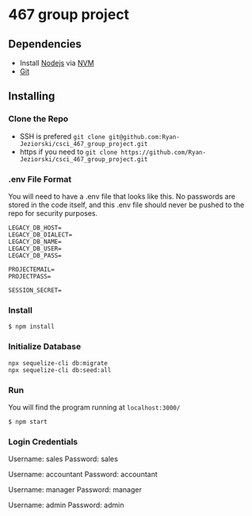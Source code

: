 # 467 group project
## Dependencies
- Install [Nodejs](https://nodejs.org/en/) 
via [NVM](https://github.com/nvm-sh/nvm#install--update-script)
- [Git](https://git-scm.com/book/en/v2/Getting-Started-Installing-Git)

## Installing
### Clone the Repo
- SSH is prefered `git clone git@github.com:Ryan-Jeziorski/csci_467_group_project.git`
- https if you need to `git clone https://github.com/Ryan-Jeziorski/csci_467_group_project.git`

### .env File Format
You will need to have a .env file that looks like this.
No passwords are stored in the code itself, and this .env file
should never be pushed to the repo for security purposes.
```config
LEGACY_DB_HOST=
LEGACY_DB_DIALECT=
LEGACY_DB_NAME=
LEGACY_DB_USER=
LEGACY_DB_PASS=

PROJECTEMAIL=
PROJECTPASS=

SESSION_SECRET=

```
### Install
```
$ npm install
```
### Initialize Database
```
npx sequelize-cli db:migrate 
npx sequelize-cli db:seed:all
```
### Run
You will find the program running at `localhost:3000/`
```
$ npm start
```
### Login Credentials
Username: sales
Password: sales

Username: accountant
Password: accountant

Username: manager
Password: manager

Username: admin
Password: admin

